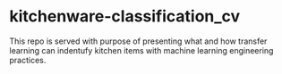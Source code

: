 # kitchenware-classification_cv
This repo is served with purpose of presenting what and how transfer learning can indentufy kitchen items with machine learning engineering practices.
